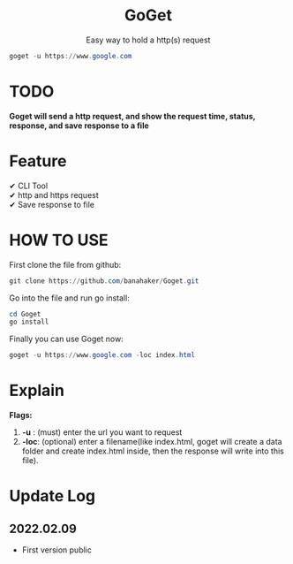 <div align="center">
<h1>GoGet</h1>
Easy way to hold a http(s) request<br>
</div>

```powershell
goget -u https://www.google.com
```

# TODO
**Goget will send a http request, and show the request time, status, response, and save response to a file**  

# Feature
✔ CLI Tool  
✔ http and https request  
✔ Save response to file

# HOW TO USE
First clone the file from github:  
```powershell
git clone https://github.com/banahaker/Goget.git
```
Go into the file and run go install:
```powershell
cd Goget
go install
```
Finally you can use Goget now:
```powershell
goget -u https://www.google.com -loc index.html
```
# Explain
**Flags:**
1. **-u** : (must) enter the url you want to request
2. **-loc**: (optional) enter a filename(like index.html, goget will create a data folder and create index.html inside, then the response will write into this file).

# Update Log
## 2022.02.09
 - First version public